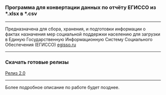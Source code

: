 ### Программа для конвертации данных по отчёту ЕГИССО из *.xlsx в *.csv
____
Предназначена для сбора, хранения, и подготовки информации о фактах назначения мер социальной поддержки населению для загрузки в Единую Государственную Информационную Систему Социального Обеспечения (ЕГИССО)
[egisso.ru](http://www.egisso.ru/site/)
____
### Скачать готовые релизы
[Релиз 2.0](https://cloud.mail.ru/public/HngG/5F4159jAW)

____
Более подробное описание по работе будет позднее.
